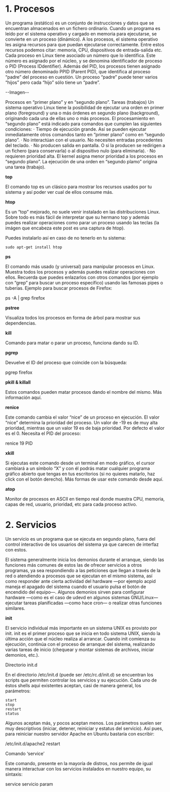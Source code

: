 # 1. Procesos
Un programa (estático) es un conjunto de instrucciones y datos que se encuentran almacenados en un
fichero ordinario. Cuando un programa es leído por el sistema operativo y cargado en memoria para
ejecutarse, se convierte en un proceso (dinámico). A los procesos, el sistema operativo les asigna recursos
para que puedan ejecutarse correctamente. Entre estos recursos podemos citar: memoria, CPU,
dispositivos de entrada-salida etc.
Cada proceso en Linux tiene asociado un número que lo identifica. Este número es asignado por el
núcleo, y se denomina identificador de proceso o PID (Process IDdentifier). Además del PID, los
procesos tienen asignado otro número denominado PPID (Parent PID), que identifica al proceso “padre”
del proceso en cuestión. Un proceso “padre” puede tener varios “hijos” pero cada “hijo” sólo tiene un
“padre”.

--Imagen--

Procesos en “primer plano” y en “segundo plano”. Tareas (trabajos)
Un sistema operativo Linux tiene la posibilidad de ejecutar una orden en primer plano (foreground) y
una o más órdenes en segundo plano (background), originando cada una de ellas uno o más procesos.
El procesamiento en “segundo plano” está indicado para comandos que cumplen las siguientes
condiciones:
· Tiempo de ejecución grande. Así se pueden ejecutar inmediatamente otros comandos tanto en “primer
plano” como en “segundo plano”.
· No interactúan con el usuario. No necesiten entradas procedentes del teclado.
· No producen salida en pantalla. O si la producen se redirigen a un fichero (para conservarla) o al
dispositivo nulo (para eliminarla).
· No requieren prioridad alta. El kernel asigna menor prioridad a los procesos en “segundo plano”.
La ejecución de una orden en “segundo plamo” origina una tarea (trabajo).

**top**

El comando top es un clásico para mostrar los recursos usados por tu sistema y así poder ver cual de ellos consume más.

**htop**

Es un “top” mejorado, no suele venir instalado en las distribuciones Linux. Sobre todo es más fácil de interpretar que su hermano top y además puedes realizar operaciones como parar un proceso usando las teclas (la imágen que encabeza este post es una captura de htop).

Puedes instalarlo así en caso de no tenerlo en tu sistema:
	
`sudo apt-get install htop`

**ps**

El comando más usado (y universal) para manipular procesos en Linux. Muestra todos los procesos y además puedes realizar operaciones con ellos. Recuerda que puedes enlazarlos con otros comandos (por ejemplo con “grep” para buscar un proceso específico) usando las famosas pipes o tuberías. Ejemplo para buscar procesos de Firefox:
	
ps -A | grep firefox

**pstree**

Visualiza todos los procesos en forma de árbol para mostrar sus dependencias.

**kill**

Comando para matar o parar un proceso, funciona dando su ID.

**pgrep**

Devuelve el ID del proceso que coincide con la búsqueda:
	
pgrep firefox

**pkill & killall**

Estos comandos pueden matar procesos dando el nombre del mismo. Más información aquí.

**renice**

Este comando cambia el valor “nice” de un proceso en ejecución. El valor “nice” determina la prioridad del proceso. Un valor de -19 es de muy alta prioridad, mientras que un valor 19 es de baja prioridad. Por defecto el valor es el 0. Necesita el PID del proceso:
	
renice 19 PID

**xkill**

Si ejecutas este comando desde un terminal en modo gráfico, el cursor cambiará a un símbolo “X” y con él podrás matar cualquier programa gráfico abierto que tengas en tus escritorios (si no quieres  matarlo, haz click con el botón derecho). Más formas de usar este comando desde aquí.

**atop**

Monitor de procesos en ASCII en tiempo real donde muestra CPU, memoria, capas de red, usuario, prioridad, etc para cada proceso activo.

# 2. Servicios

Un servicio es un programa que se ejecuta en segundo plano, fuera del control interactivo de los usuarios del sistema ya que carecen de interfaz con estos.

El sistema generalmente inicia los demonios durante el arranque, siendo las funciones más comunes de estos las de ofrecer servicios a otros programas, ya sea respondiendo a las peticiones que llegan a través de la red o atendiendo a procesos que se ejecutan en el mismo sistema, así como responder ante cierta actividad del hardware —por ejemplo acpid maneja el apagado del sistema cuando el usuario pulsa el botón de encendido del equipo—. Algunos demonios sirven para configurar hardware —como es el caso de udevd en algunos sistemas GNU/Linux— ejecutar tareas planificadas —como hace cron— o realizar otras funciones similares.

**init**

El servicio individual más importante en un sistema UNIX es provisto por init. init es el primer proceso que se inicia en todo sistema UNIX, siendo la última acción que el núcleo realiza al arrancar. Cuando init comienza su ejecución, continúa con el proceso de arranque del sistema, realizando varias tareas de inicio (chequear y montar sistemas de archivos, iniciar demonios, etc.). 

Directorio init.d

En el directorio /etc/init.d (puede ser /etc/rc.d/init.d) se encuentran los scripts que permiten controlar los servicios y su ejecución. Cada uno de éstos shells aqui existentes aceptan, casi de manera general, los parámetros:

    start
    stop
    restart
    status

Algunos aceptan más, y pocos aceptan menos. Los parámetros suelen ser muy descriptivos (iniciar, detener, reiniciar y estatus del servicio). Así pues, para reiniciar nuestro servidor Apache en Ubuntu bastaría con escribir:

/etc/init.d/apache2 restart

Comando ‘service’

Este comando, presente en la mayoría de distros, nos permite de igual manera interactuar con los servicios instalados en nuestro equipo, su sintaxis:

service servicio param